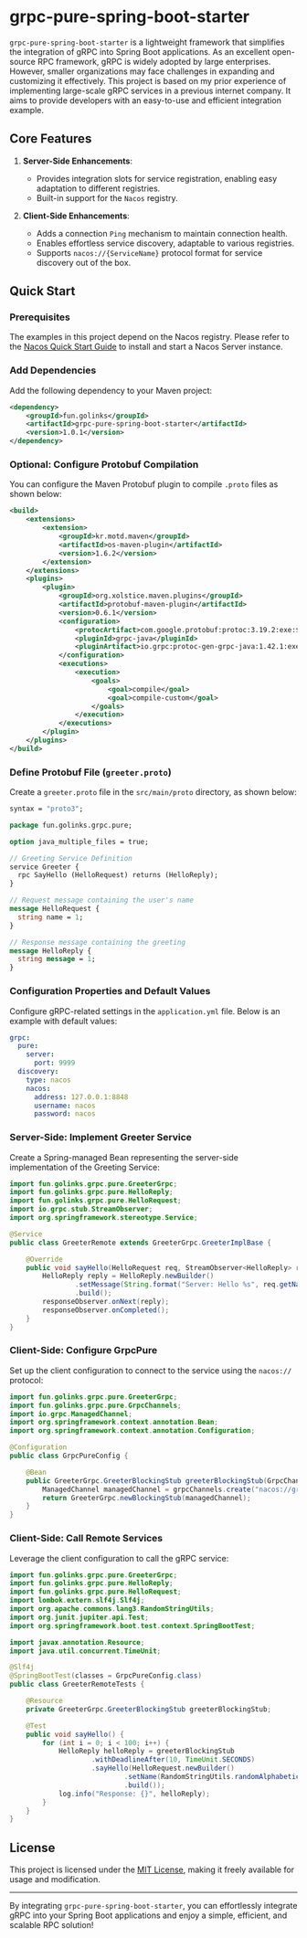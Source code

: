 # grpc-pure-spring-boot-starter

`grpc-pure-spring-boot-starter` is a lightweight framework that simplifies the integration of gRPC into Spring Boot applications. As an excellent open-source RPC framework, gRPC is widely adopted by large enterprises. However, smaller organizations may face challenges in expanding and customizing it effectively. This project is based on my prior experience of implementing large-scale gRPC services in a previous internet company. It aims to provide developers with an easy-to-use and efficient integration example.

## Core Features

1. **Server-Side Enhancements**:
    - Provides integration slots for service registration, enabling easy adaptation to different registries.
    - Built-in support for the `Nacos` registry.

2. **Client-Side Enhancements**:
    - Adds a connection `Ping` mechanism to maintain connection health.
    - Enables effortless service discovery, adaptable to various registries.
    - Supports `nacos://{ServiceName}` protocol format for service discovery out of the box.

## Quick Start

### Prerequisites

The examples in this project depend on the Nacos registry. Please refer to the [Nacos Quick Start Guide](https://nacos.io/docs/v2.3/quickstart/quick-start/) to install and start a Nacos Server instance.

### Add Dependencies

Add the following dependency to your Maven project:

```xml
<dependency>
    <groupId>fun.golinks</groupId>
    <artifactId>grpc-pure-spring-boot-starter</artifactId>
    <version>1.0.1</version>
</dependency>
```

### Optional: Configure Protobuf Compilation

You can configure the Maven Protobuf plugin to compile `.proto` files as shown below:

```xml
<build>
    <extensions>
        <extension>
            <groupId>kr.motd.maven</groupId>
            <artifactId>os-maven-plugin</artifactId>
            <version>1.6.2</version>
        </extension>
    </extensions>
    <plugins>
        <plugin>
            <groupId>org.xolstice.maven.plugins</groupId>
            <artifactId>protobuf-maven-plugin</artifactId>
            <version>0.6.1</version>
            <configuration>
                <protocArtifact>com.google.protobuf:protoc:3.19.2:exe:${os.detected.classifier}</protocArtifact>
                <pluginId>grpc-java</pluginId>
                <pluginArtifact>io.grpc:protoc-gen-grpc-java:1.42.1:exe:${os.detected.classifier}</pluginArtifact>
            </configuration>
            <executions>
                <execution>
                    <goals>
                        <goal>compile</goal>
                        <goal>compile-custom</goal>
                    </goals>
                </execution>
            </executions>
        </plugin>
    </plugins>
</build>
```

### Define Protobuf File (`greeter.proto`)

Create a `greeter.proto` file in the `src/main/proto` directory, as shown below:

```protobuf
syntax = "proto3";

package fun.golinks.grpc.pure;

option java_multiple_files = true;

// Greeting Service Definition
service Greeter {
  rpc SayHello (HelloRequest) returns (HelloReply);
}

// Request message containing the user's name
message HelloRequest {
  string name = 1;
}

// Response message containing the greeting
message HelloReply {
  string message = 1;
}
```

### Configuration Properties and Default Values

Configure gRPC-related settings in the `application.yml` file. Below is an example with default values:

```yaml
grpc:
  pure:
    server:
      port: 9999
  discovery:
    type: nacos
    nacos:
      address: 127.0.0.1:8848
      username: nacos
      password: nacos
```

### Server-Side: Implement Greeter Service

Create a Spring-managed Bean representing the server-side implementation of the Greeting Service:

```java
import fun.golinks.grpc.pure.GreeterGrpc;
import fun.golinks.grpc.pure.HelloReply;
import fun.golinks.grpc.pure.HelloRequest;
import io.grpc.stub.StreamObserver;
import org.springframework.stereotype.Service;

@Service
public class GreeterRemote extends GreeterGrpc.GreeterImplBase {

    @Override
    public void sayHello(HelloRequest req, StreamObserver<HelloReply> responseObserver) {
        HelloReply reply = HelloReply.newBuilder()
                .setMessage(String.format("Server: Hello %s", req.getName()))
                .build();
        responseObserver.onNext(reply);
        responseObserver.onCompleted();
    }
}
```

### Client-Side: Configure GrpcPure

Set up the client configuration to connect to the service using the `nacos://` protocol:

```java
import fun.golinks.grpc.pure.GreeterGrpc;
import fun.golinks.grpc.pure.GrpcChannels;
import io.grpc.ManagedChannel;
import org.springframework.context.annotation.Bean;
import org.springframework.context.annotation.Configuration;

@Configuration
public class GrpcPureConfig {

    @Bean
    public GreeterGrpc.GreeterBlockingStub greeterBlockingStub(GrpcChannels grpcChannels) {
        ManagedChannel managedChannel = grpcChannels.create("nacos://greeter");
        return GreeterGrpc.newBlockingStub(managedChannel);
    }
}
```

### Client-Side: Call Remote Services

Leverage the client configuration to call the gRPC service:

```java
import fun.golinks.grpc.pure.GreeterGrpc;
import fun.golinks.grpc.pure.HelloReply;
import fun.golinks.grpc.pure.HelloRequest;
import lombok.extern.slf4j.Slf4j;
import org.apache.commons.lang3.RandomStringUtils;
import org.junit.jupiter.api.Test;
import org.springframework.boot.test.context.SpringBootTest;

import javax.annotation.Resource;
import java.util.concurrent.TimeUnit;

@Slf4j
@SpringBootTest(classes = GrpcPureConfig.class)
public class GreeterRemoteTests {

    @Resource
    private GreeterGrpc.GreeterBlockingStub greeterBlockingStub;

    @Test
    public void sayHello() {
        for (int i = 0; i < 100; i++) {
            HelloReply helloReply = greeterBlockingStub
                    .withDeadlineAfter(10, TimeUnit.SECONDS)
                    .sayHello(HelloRequest.newBuilder()
                            .setName(RandomStringUtils.randomAlphabetic(32))
                            .build());
            log.info("Response: {}", helloReply);
        }
    }
}
```

## License

This project is licensed under the [MIT License](./LICENSE), making it freely available for usage and modification.

---

By integrating `grpc-pure-spring-boot-starter`, you can effortlessly integrate gRPC into your Spring Boot applications and enjoy a simple, efficient, and scalable RPC solution!